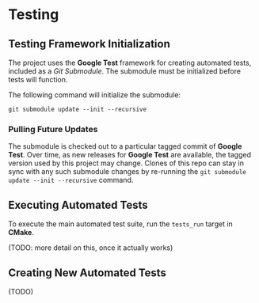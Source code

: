# Testing

## Testing Framework Initialization

The project uses the **Google Test** framework for creating automated tests, included as a *Git Submodule*. The submodule must be initialized before tests will function.

The following command will initialize the submodule:

    git submodule update --init --recursive

### Pulling Future Updates

The submodule is checked out to a particular tagged commit of **Google Test**. Over time, as new releases for **Google Test** are available, the tagged version used by this project may change.  Clones of this repo can stay in sync with any such submodule changes by re-running the `git submodule update --init --recursive` command.

## Executing Automated Tests

To execute the main automated test suite, run the `tests_run` target in **CMake**.

(TODO: more detail on this, once it actually works)

## Creating New Automated Tests

(TODO)
